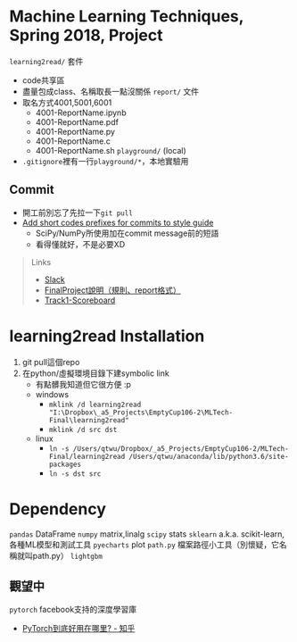 # Machine Learning Techniques, Spring 2018, Project
`learning2read/` 套件
+ code共享區
+ 盡量包成class、名稱取長一點沒關係
`report/` 文件
+ 取名方式4001,5001,6001
    + 4001-ReportName.ipynb
    + 4001-ReportName.pdf
    + 4001-ReportName.py
    + 4001-ReportName.c
    + 4001-ReportName.sh
`playground/` (local)
+ `.gitignore`裡有一行`playground/*`，本地實驗用

## Commit
+ 開工前別忘了先拉一下`git pull`
+ [Add short codes prefixes for commits to style guide](https://github.com/quantopian/zipline/issues/96)
    + SciPy/NumPy所使用加在commit message前的短語
    + 看得懂就好，不是必要XD


> Links
> + [Slack](https://learning2read.slack.com/)
> + [FinalProject說明（規則、report格式）](https://www.csie.ntu.edu.tw/~htlin/course/mltech18spring/project/)
> + [Track1-Scoreboard](https://learner.csie.ntu.edu.tw/judge/ml18spring/track1/scoreboard/)

# learning2read Installation
1. git pull這個repo
2. 在python/虛擬環境目錄下建symbolic link
    + 有點髒我知道但它很方便 :p
    + windows
        + `mklink /d learning2read "I:\Dropbox\_a5_Projects\EmptyCup106-2\MLTech-Final\learning2read"`
        + `mklink /d src dst`
    + linux
        + `ln -s /Users/qtwu/Dropbox/_a5_Projects/EmptyCup106-2/MLTech-Final/learning2read /Users/qtwu/anaconda/lib/python3.6/site-packages`
        + `ln -s dst src`

# Dependency

`pandas` DataFrame
`numpy` matrix,linalg
`scipy` stats
`sklearn` a.k.a. scikit-learn, 各種ML模型和測試工具
`pyecharts` plot
`path.py` 檔案路徑小工具（別懷疑，它名稱就叫path.py）
`lightgbm`

## 觀望中
`pytorch` facebook支持的深度學習庫
+ [PyTorch到底好用在哪里? - 知乎](https://www.zhihu.com/question/65578911)